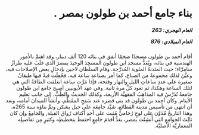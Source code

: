 <h1 dir="rtl">بناء جامع أحمد بن طولون بمصر .</h1>

<h5 dir="rtl">العام الهجري:  263

العام الميلادي: 876

</h5>

<p dir="rtl">أقام أحمد بن طولون مسجدًا ضخمًا أنفق في بنائه 120 ألف دينار، وقد اهتمَّ بالأمور الهندسية في بنائه، ويُعَدُّ مسجد ابن طولون المسجِدَ الوحيدَ بمصرَ الذي غلَبَ عليه طرازُ سامِرَّاء؛ حيث المئذنةُ الملوية المُدرَّجة. وقام السلطان لاجين بإدخالِ بعض الإصلاحات فيه، وعيَّنَ لذلك مجموعةً من الصناع، كما أمر بصناعةِ ساعة فيه، فجُعِلَت قبةً فيها طيقانٌ صغيرة على عددِ ساعاتِ الليل والنهار وفتحة، فإذا مَرَّت ساعة انغلقت الطاقةُ التي هي لتلك الساعة وهكذا، ثم تعود كلَّ مرة ثانية. وفي عهد الأيوبيين أصبح جامع ابن طولون جامعةً تُدَرَّسُ فيه المذاهِبُ الفقهيَّة الأربعة، وكذلك الحديثُ والطِّبُّ، إلى جانب تعليم الأيتام, وكان أحمد بن طولون قد بنى قصره عند سَفحِ المقَطَّم، وأنشأ الميدانَ أمامه، وبعد أن انتهى من تأسيس مدينة القطائع، شَيَّد جامِعَه على جبل يشكر, وتمَّ بناؤه سنة 265ه، وهذا التاريخُ مُدَوَّن على لوحٍ رُخاميٍّ مُثبت على أحدِ أكتاف رُواق القبلة, والجامِعُ وإن كان ثالِثَ الجوامِعِ التي أُنشِئَت بمصر، يعَدُّ أقدَمَ جامِعٍ احتفظَ بتخطيطِه وكثيرٍ مِن تفاصيلِه المعماريَّة الأصليَّة.</p></br>
